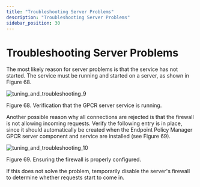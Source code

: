 ```yaml
---
title: "Troubleshooting Server Problems"
description: "Troubleshooting Server Problems"
sidebar_position: 30
---
```


# Troubleshooting Server Problems

The most likely reason for server problems is that the service has not started. The service must be
running and started on a server, as shown in Figure 68.

![tuning_and_troubleshooting_9](/images/endpointpolicymanager/troubleshooting/grouppolicycompliancereporter/tuning_and_troubleshooting_9.webp)

Figure 68. Verification that the GPCR server service is running.

Another possible reason why all connections are rejected is that the firewall is not allowing
incoming requests. Verify the following entry is in place, since it should automatically be created
when the Endpoint Policy Manager GPCR server component and service are installed (see Figure 69).

![tuning_and_troubleshooting_10](/images/endpointpolicymanager/troubleshooting/grouppolicycompliancereporter/tuning_and_troubleshooting_10.webp)

Figure 69. Ensuring the firewall is properly configured.

If this does not solve the problem, temporarily disable the server's firewall to determine whether
requests start to come in.
